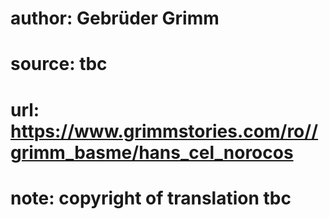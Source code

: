# author: Gebrüder Grimm
# source: tbc
# url: https://www.grimmstories.com/ro//grimm_basme/hans_cel_norocos
# note: copyright of translation tbc


